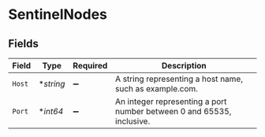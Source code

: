 # SentinelNodes


## Fields

| Field                                                                 | Type                                                                  | Required                                                              | Description                                                           |
| --------------------------------------------------------------------- | --------------------------------------------------------------------- | --------------------------------------------------------------------- | --------------------------------------------------------------------- |
| `Host`                                                                | **string*                                                             | :heavy_minus_sign:                                                    | A string representing a host name, such as example.com.               |
| `Port`                                                                | **int64*                                                              | :heavy_minus_sign:                                                    | An integer representing a port number between 0 and 65535, inclusive. |